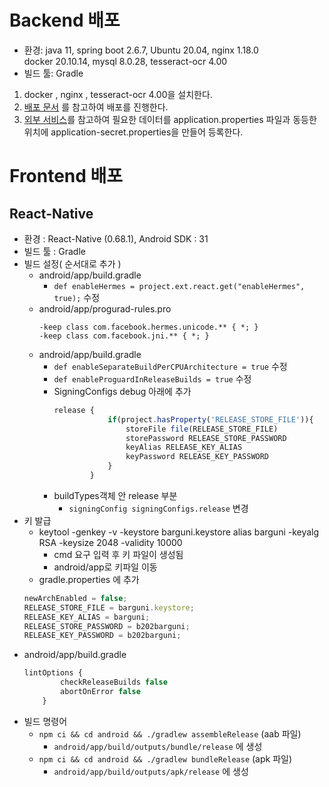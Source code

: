 # Backend 배포

- 환경: java 11, spring boot 2.6.7, Ubuntu 20.04, nginx 1.18.0  
  docker 20.10.14, mysql 8.0.28, tesseract-ocr 4.00
- 빌드 툴: Gradle

1. docker , nginx , tesseract-ocr 4.00을 설치한다.
2. [배포 문서](../README_Deploy.md) 를 참고하여 배포를 진행한다.
3. [외부 서비스](%EC%99%B8%EB%B6%80%20%EC%84%9C%EB%B9%84%EC%8A%A4.md)를 참고하여 필요한 데이터를 application.properties 파일과 동등한 위치에 application-secret.properties을 만들어 등록한다.

# Frontend 배포

## React-Native

- 환경 : React-Native (0.68.1), Android SDK : 31
- 빌드 툴 : Gradle
- 빌드 설정( 순서대로 추가 )
  - android/app/build.gradle
    - `def enableHermes = project.ext.react.get("enableHermes", true);` 수정
  - android/app/progurad-rules.pro
    ```
    -keep class com.facebook.hermes.unicode.** { *; }
    -keep class com.facebook.jni.** { *; }
    ```
  - android/app/build.gradle
    - `def enableSeparateBuildPerCPUArchitecture = true` 수정
    - `def enableProguardInReleaseBuilds = true` 수정
    - SigningConfigs debug 아래에 추가
      ```jsx
      release {
                  if(project.hasProperty('RELEASE_STORE_FILE')){
                      storeFile file(RELEASE_STORE_FILE)
                      storePassword RELEASE_STORE_PASSWORD
                      keyAlias RELEASE_KEY_ALIAS
                      keyPassword RELEASE_KEY_PASSWORD
                  }
              }
      ```
    - buildTypes객체 안 release 부분
      - `signingConfig signingConfigs.release` 변경
- 키 발급
  - keytool -genkey -v -keystore barguni.keystore alias barguni -keyalg RSA -keysize 2048 -validity 10000
    - cmd 요구 입력 후 키 파일이 생성됨
    - android/app로 키파일 이동
  - gradle.properties 에 추가
  ```jsx
  newArchEnabled = false;
  RELEASE_STORE_FILE = barguni.keystore;
  RELEASE_KEY_ALIAS = barguni;
  RELEASE_STORE_PASSWORD = b202barguni;
  RELEASE_KEY_PASSWORD = b202barguni;
  ```
- android/app/build.gradle
  ```jsx
  lintOptions {
          checkReleaseBuilds false
          abortOnError false
      }
  ```
- 빌드 명령어
  - `npm ci && cd android && ./gradlew assembleRelease` (aab 파일)
    - `android/app/build/outputs/bundle/release` 에 생성
  - `npm ci && cd android && ./gradlew bundleRelease` (apk 파일)
    - `android/app/build/outputs/apk/release` 에 생성
